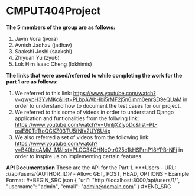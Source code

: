 # CMPUT404Project

**The 5 members of the group are as follows:**
1. Javin Vora (jvora)
2. Avnish Jadhav (jadhav)
3. Saakshi Joshi (saakshi)
4. Zhiyuan Yu (zyu6)
5. Lok Him Isaac Cheng (lokhimis)

**The links that were used/referred to while completing the work for the part 1 are as follows:**
1. We referred to this link: https://www.youtube.com/watch?v=qwypH3YvMKc&list=PLbpAWbHbi5rMF2j5n6imm0enrSD9eQUaM in order to understand how to document the test cases for our project.
2. We referred to this some of videos in order to understand Django application and funtionalities from the follwing link: https://www.youtube.com/watch?v=UmljXZIypDc&list=PL-osiE80TeTtoQCKZ03TU5fNfx2UY6U4p
3. We also referred a set of videos from the following link: https://www.youtube.com/watch?v=B40bteAMM_M&list=PLCC34OHNcOtr025c1kHSPrnP18YPB-NFi in order to inspire us on implementing certain features.

**API Documentation**
These are the API for the Part 1.
***Users
    - URL: ://api/users/{AUTHOR_ID}/
      - Allow: GET, POST, HEAD, OPTIONS
    - Example Format:
      #+BEGIN_SRC json
      {
        "url": "http://localhost:8000/api/users/1/",
        "username": "admin",
        "email": "admin@domain.com"
      }
      #+END_SRC